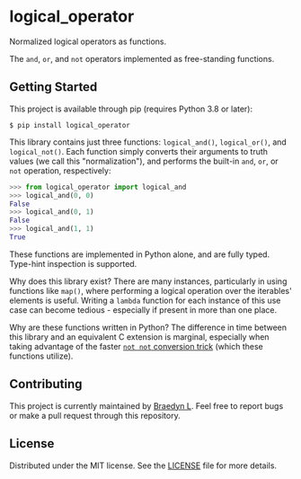 # logical_operator

Normalized logical operators as functions.

The ``and``, ``or``, and ``not`` operators implemented as free-standing
functions.

## Getting Started

This project is available through pip (requires Python 3.8 or later):

```
$ pip install logical_operator
```

This library contains just three functions: ``logical_and()``, ``logical_or()``, and ``logical_not()``. Each function simply converts their arguments to truth values (we call this "normalization"), and performs the built-in ``and``, ``or``, or ``not`` operation, respectively:

```python
>>> from logical_operator import logical_and
>>> logical_and(0, 0)
False
>>> logical_and(0, 1)
False
>>> logical_and(1, 1)
True
```

These functions are implemented in Python alone, and are fully typed. Type-hint inspection is supported.

Why does this library exist? There are many instances, particularly in using functions like ``map()``, where performing a logical operation over the iterables' elements is useful. Writing a ``lambda`` function for each instance of this use case can become tedious - especially if present in more than one place.

Why are these functions written in Python? The difference in time between this library and an equivalent C extension is marginal, especially when taking advantage of the faster [``not not`` conversion trick](https://www.youtube.com/watch?v=9gEX7jesV34) (which these functions utilize).

## Contributing

This project is currently maintained by [Braedyn L](https://github.com/braedynl). Feel free to report bugs or make a pull request through this repository.

## License

Distributed under the MIT license. See the [LICENSE](LICENSE) file for more details.
